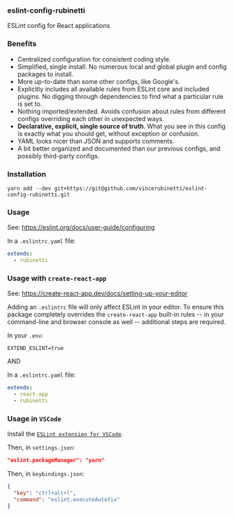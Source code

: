 ### eslint-config-rubinetti

ESLint config for React applications



### Benefits

- Centralized configuration for consistent coding style.
- Simplified, single install.
No numerous local and global plugin and config packages to install.
- More up-to-date than some other configs, like Google's.
- Explicitly includes all available rules from ESLint core and included plugins.
No digging through dependencies to find what a particular rule is set to.
- Nothing imported/extended.
Avoids confusion about rules from different configs overriding each other in unexpected ways.
- **Declarative, explicit, single source of truth**.
What you see in this config is exactly what you should get, without exception or confusion.
- YAML looks nicer than JSON and supports comments.
- A bit better organized and documented than our previous configs, and possibly third-party configs.



### Installation

`yarn add --dev git+https://git@github.com/vincerubinetti/eslint-config-rubinetti.git`



### Usage

See: https://eslint.org/docs/user-guide/configuring

In a `.eslintrc.yaml` file:

```yaml
extends:
  - rubinetti
```



### Usage with `create-react-app`

See: https://create-react-app.dev/docs/setting-up-your-editor

Adding an `.eslintrc` file will only affect ESLint in your editor.
To ensure this package completely overrides the `create-react-app` built-in rules -- in your command-line and browser console as well -- additional steps are required.

In your `.env`:

```
EXTEND_ESLINT=true
```

AND

In a `.eslintrc.yaml` file:

```yaml
extends:
  - react-app
  - rubinetti
```



### Usage in `VSCode`

Install the [`ESLint extension for VSCode`](https://marketplace.visualstudio.com/items?itemName=dbaeumer.vscode-eslint).

Then, in `settings.json`:

```json
"eslint.packageManager": "yarn"
```

Then, in `keybindings.json`:

```json
{
  "key": "ctrl+alt+l",
  "command": "eslint.executeAutofix"
}
```
